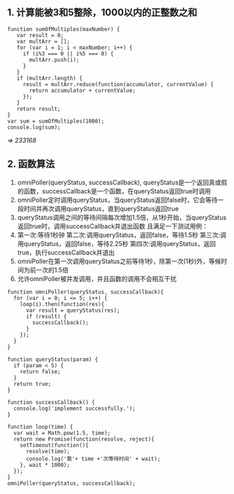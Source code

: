 ## 1. 计算能被3和5整除，1000以内的正整数之和
```
function sumOfMultiples(maxNumber) {
   var result = 0;
   var multArr = [];
   for (var i = 1; i < maxNumber; i++) {
     if (i%3 === 0 || i%5 === 0) {
       multArr.push(i);
     }
   }
   if (multArr.length) {
     result = multArr.reduce(function(accumulator, currentValue) {
       return accumulator + currentValue;
     });
   }
   return result;
}
var sum = sumOfMultiples(1000);
console.log(sum);
```
*=> 233168*

## 2. 函数算法
1. omniPoller(queryStatus, successCallback), queryStatus是一个返回真或假的函数，successCallback是一个函数，在queryStatus返回true时调用
2. omniPoller定时调用queryStatus，当queryStatus返回false时，它会等待一段时间并再次调用queryStatus，直到queryStatus返回true
3. queryStatus调用之间的等待间隔每次增加1.5倍，从1秒开始，当queryStatus返回true时，调用successCallback并退出函数
且满足一下测试用例：
1. 第一次:等待1秒钟
   第二次:调用queryStatus，返回false，等待1.5秒
   第三次:调用queryStatus，返回false，等待2.25秒
   第四次:调用queryStatus，返回true，执行successCallback并退出
2. omniPoller在第一次调用queryStatus之前等待1秒，除第一次(1秒)外，等候时间为前一次的1.5倍
3. 允许omniPoller被并发调用，并且函数的调用不会相互干扰
```
function omniPoller(queryStatus, successCallback){
  for (var i = 0; i <= 5; i++) {
    loop(i).then(function(res){
      var result = queryStatus(res);
      if (result) {
        successCallback();
      }
    });
  }
}

function queryStatus(param) {
  if (param < 5) {
    return false;
  }
  return true;
}

function successCallback() {
  console.log('implement successfully.');
}

function loop(time) {
  var wait = Math.pow(1.5, time);
  return new Promise(function(resolve, reject){
    setTimeout(function(){
      resolve(time);
      console.log('第'+ time +'次等待时间' + wait);
    }, wait * 1000);
  });
}
omniPoller(queryStatus, successCallback);
```



